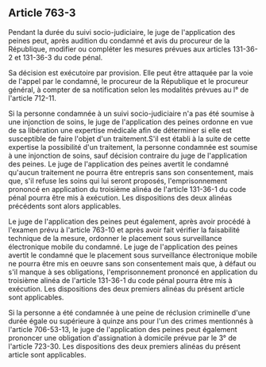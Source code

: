 Article 763-3
----
Pendant la durée du suivi socio-judiciaire, le juge de l'application des peines
peut, après audition du condamné et avis du procureur de la République, modifier
ou compléter les mesures prévues aux articles 131-36-2 et 131-36-3 du code
pénal.

Sa décision est exécutoire par provision. Elle peut être attaquée par la voie de
l'appel par le condamné, le procureur de la République et le procureur général,
à compter de sa notification selon les modalités prévues au l° de l'article
712-11.

Si la personne condamnée à un suivi socio-judiciaire n'a pas été soumise à une
injonction de soins, le juge de l'application des peines ordonne en vue de sa
libération une expertise médicale afin de déterminer si elle est susceptible de
faire l'objet d'un traitement.S'il est établi à la suite de cette expertise la
possibilité d'un traitement, la personne condamnée est soumise à une injonction
de soins, sauf décision contraire du juge de l'application des peines. Le juge
de l'application des peines avertit le condamné qu'aucun traitement ne pourra
être entrepris sans son consentement, mais que, s'il refuse les soins qui lui
seront proposés, l'emprisonnement prononcé en application du troisième alinéa de
l'article 131-36-1 du code pénal pourra être mis à exécution. Les dispositions
des deux alinéas précédents sont alors applicables.

Le juge de l'application des peines peut également, après avoir procédé à
l'examen prévu à l'article 763-10 et après avoir fait vérifier la faisabilité
technique de la mesure, ordonner le placement sous surveillance électronique
mobile du condamné. Le juge de l'application des peines avertit le condamné que
le placement sous surveillance électronique mobile ne pourra être mis en oeuvre
sans son consentement mais que, à défaut ou s'il manque à ses obligations,
l'emprisonnement prononcé en application du troisième alinéa de l'article
131-36-1 du code pénal pourra être mis à exécution. Les dispositions des deux
premiers alinéas du présent article sont applicables.

Si la personne a été condamnée à une peine de réclusion criminelle d'une durée
égale ou supérieure à quinze ans pour l'un des crimes mentionnés à l'article
706-53-13, le juge de l'application des peines peut également prononcer une
obligation d'assignation à domicile prévue par le 3° de l'article 723-30. Les
dispositions des deux premiers alinéas du présent article sont applicables.
